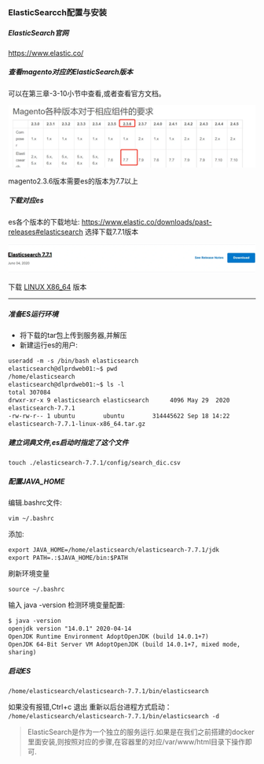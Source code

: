 ### ElasticSearcch配置与安装

##### ElasticSearch官网

https://www.elastic.co/

##### 查看magento对应的ElasticSearch版本

可以在第三章-3-10小节中查看,或者查看官方文档。

![](images/1.webp)

magento2.3.6版本需要es的版本为7.7以上

##### 下载对应es

es各个版本的下载地址:
https://www.elastic.co/downloads/past-releases#elasticsearch
选择下载7.7.1版本

![](images/2.webp)

下载 [LINUX X86_64](https://artifacts.elastic.co/downloads/elasticsearch/elasticsearch-7.7.1-linux-x86_64.tar.gz) 版本

------

##### 准备ES运行环境

- 将下载的tar包上传到服务器,并解压
- 新建运行es的用户:

```
useradd -m -s /bin/bash elasticsearch
elasticsearch@dlprdweb01:~$ pwd
/home/elasticsearch
elasticsearch@dlprdweb01:~$ ls -l
total 307084
drwxr-xr-x 9 elasticsearch elasticsearch      4096 May 29  2020 elasticsearch-7.7.1
-rw-rw-r-- 1 ubuntu        ubuntu        314445622 Sep 18 14:22 elasticsearch-7.7.1-linux-x86_64.tar.gz
```

##### 建立词典文件,es启动时指定了这个文件

```
touch ./elasticsearch-7.7.1/config/search_dic.csv
```

##### 配置JAVA_HOME

编辑.bashrc文件:

```
vim ~/.bashrc
```

添加:

```
export JAVA_HOME=/home/elasticsearch/elasticsearch-7.7.1/jdk
export PATH=.:$JAVA_HOME/bin:$PATH
```

刷新环境变量

```
source ~/.bashrc
```

输入 java -version 检测环境变量配置:

```
$ java -version
openjdk version "14.0.1" 2020-04-14
OpenJDK Runtime Environment AdoptOpenJDK (build 14.0.1+7)
OpenJDK 64-Bit Server VM AdoptOpenJDK (build 14.0.1+7, mixed mode, sharing)
```

##### 启动ES

```
/home/elasticsearch/elasticsearch-7.7.1/bin/elasticsearch
```

如果没有报错,Ctrl+c 退出
重新以后台进程方式启动：
`/home/elasticsearch/elasticsearch-7.7.1/bin/elasticsearch -d`

> ElasticSearch是作为一个独立的服务运行.如果是在我们之前搭建的docker里面安装,则按照对应的步骤,在容器里的对应/var/www/html目录下操作即可.